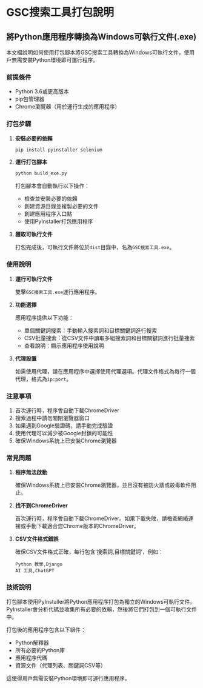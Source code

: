 # GSC搜索工具打包說明

## 將Python應用程序轉換為Windows可執行文件(.exe)

本文檔說明如何使用打包腳本將GSC搜索工具轉換為Windows可執行文件，使用戶無需安裝Python環境即可運行程序。

### 前提條件

- Python 3.6或更高版本
- pip包管理器
- Chrome瀏覽器（用於運行生成的應用程序）

### 打包步驟

1. **安裝必要的依賴**

   ```bash
   pip install pyinstaller selenium
   ```

2. **運行打包腳本**

   ```bash
   python build_exe.py
   ```

   打包腳本會自動執行以下操作：
   - 檢查並安裝必要的依賴
   - 創建資源目錄並複製必要的文件
   - 創建應用程序入口點
   - 使用PyInstaller打包應用程序

3. **獲取可執行文件**

   打包完成後，可執行文件將位於`dist`目錄中，名為`GSC搜索工具.exe`。

### 使用說明

1. **運行可執行文件**

   雙擊`GSC搜索工具.exe`運行應用程序。

2. **功能選擇**

   應用程序提供以下功能：
   - 單個關鍵詞搜索：手動輸入搜索詞和目標關鍵詞進行搜索
   - CSV批量搜索：從CSV文件中讀取多組搜索詞和目標關鍵詞進行批量搜索
   - 查看說明：顯示應用程序使用說明

3. **代理設置**

   如需使用代理，請在應用程序中選擇使用代理選項。代理文件格式為每行一個代理，格式為`ip:port`。

### 注意事項

1. 首次運行時，程序會自動下載ChromeDriver
2. 搜索過程中請勿關閉瀏覽器窗口
3. 如果遇到Google驗證碼，請手動完成驗證
4. 使用代理可以減少被Google封鎖的可能性
5. 確保Windows系統上已安裝Chrome瀏覽器

### 常見問題

1. **程序無法啟動**

   確保Windows系統上已安裝Chrome瀏覽器，並且沒有被防火牆或殺毒軟件阻止。

2. **找不到ChromeDriver**

   首次運行時，程序會自動下載ChromeDriver。如果下載失敗，請檢查網絡連接或手動下載適合您Chrome版本的ChromeDriver。

3. **CSV文件格式錯誤**

   確保CSV文件格式正確，每行包含'搜索詞,目標關鍵詞'，例如：
   ```
   Python 教學,Django
   AI 工具,ChatGPT
   ```

### 技術說明

打包腳本使用PyInstaller將Python應用程序打包為獨立的Windows可執行文件。PyInstaller會分析代碼並收集所有必要的依賴，然後將它們打包到一個可執行文件中。

打包後的應用程序包含以下組件：
- Python解釋器
- 所有必要的Python庫
- 應用程序代碼
- 資源文件（代理列表、關鍵詞CSV等）

這使得用戶無需安裝Python環境即可運行應用程序。